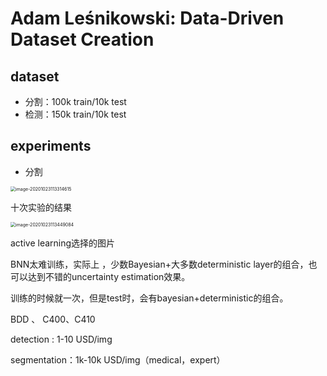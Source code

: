 # Adam Leśnikowski: Data-Driven Dataset Creation

## dataset

- 分割：100k train/10k test
- 检测：150k train/10k test



## experiments

- 分割

<img src="/Users/lizhiwei/Library/Application Support/typora-user-images/image-20201023113314615.png" alt="image-20201023113314615" style="zoom:50%;" />

十次实验的结果

<img src="/Users/lizhiwei/Library/Application Support/typora-user-images/image-20201023113449084.png" alt="image-20201023113449084" style="zoom:50%;" />

active learning选择的图片



BNN太难训练，实际上 ，少数Bayesian+大多数deterministic layer的组合，也可以达到不错的uncertainty estimation效果。

训练的时候就一次，但是test时，会有bayesian+deterministic的组合。



BDD 、 C400、C410



detection : 1-10 USD/img

segmentation：1k-10k USD/img（medical，expert）